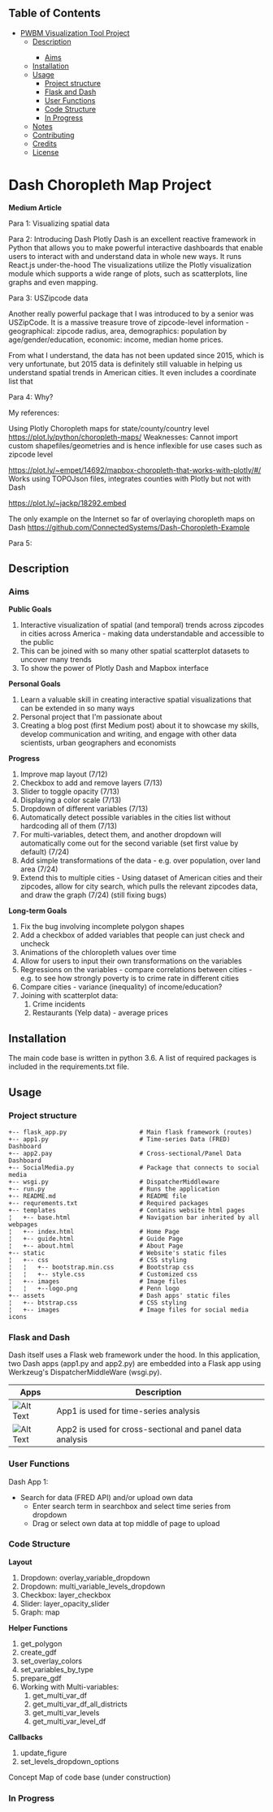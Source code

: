 <div id="table-of-contents">
<h2>Table of Contents</h2>
<div id="text-table-of-contents">
<ul>
<li><a href="#sec-1">PWBM Visualization Tool Project</a>
<ul>
<li><a href="#sec-1-1">Description</a></li>
<ul>
<li><a href="#sec-1-1-1">Aims</a></li>
</ul>
<li><a href="#sec-1-2">Installation</a>
<li><a href="#sec-1-3">Usage</a>
<ul>
<li><a href="#sec-1-3-1">Project structure</a></li>
<li><a href="#sec-1-3-2">Flask and Dash</a></li>
<li><a href="#sec-1-3-3">User Functions</a></li>
<li><a href="#sec-1-3-4">Code Structure</a></li>
<li><a href="#sec-1-3-5">In Progress</a></li>
</ul>
</li>
<li><a href="#sec-1-4">Notes</a></li>
<li><a href="#sec-1-5">Contributing</a></li>
<li><a href="#sec-1-6">Credits</a></li>
<li><a href="#sec-1-7">License</a></li>
</ul>
</li>
</ul>
</div>
</div>


# Dash Choropleth Map Project <a id="sec-1" name="sec-1"></a>


**Medium Article**

Para 1: Visualizing spatial data

Para 2: Introducing Dash
Plotly Dash is an excellent reactive framework in Python that allows you to make powerful interactive dashboards that enable users to interact with and understand data in whole new ways. It runs React.js under-the-hood  The visualizations utilize the Plotly visualization module which supports a wide range of plots, such as scatterplots, line graphs and even mapping. 

Para 3: USZipcode data

Another really powerful package that I was introduced to by a senior was USZipCode. It is a massive treasure trove of zipcode-level information - geographical: zipcode radius, area, demographics: population by age/gender/education, economic: income, median home prices. 

From what I understand, the data has not been updated since 2015, which is very unfortunate, but 2015 data is definitely still valuable in helping us understand spatial trends in American cities. 
It even includes a coordinate list that 


Para 4: Why?

My references:

Using Plotly Choropleth maps for state/county/country level
https://plot.ly/python/choropleth-maps/
Weaknesses:
Cannot import custom shapefiles/geometries and is hence inflexible for use cases such as zipcode level

https://plot.ly/~empet/14692/mapbox-choropleth-that-works-with-plotly/#/
Works using TOPOJson files, integrates counties with Plotly but not with Dash 

https://plot.ly/~jackp/18292.embed


The only example on the Internet so far of overlaying choropleth maps on Dash
https://github.com/ConnectedSystems/Dash-Choropleth-Example


Para 5: 





## Description<a id="sec-1-1" name="sec-1-1"></a>

### Aims<a id="sec-1-1-1" name="sec-1-3-1"></a>

**Public Goals**

1. Interactive visualization of spatial (and temporal) trends across zipcodes in cities across America - making data understandable and accessible to the public
2. This can be joined with so many other spatial scatterplot datasets to uncover many trends
3. To show the power of Plotly Dash and Mapbox interface

**Personal Goals**

1. Learn a valuable skill in creating interactive spatial visualizations that can be extended in so many ways
2. Personal project that I'm passionate about
3. Creating a blog post (first Medium post) about it to showcase my skills, develop communication and writing, and engage with other data scientists, urban geographers and economists

**Progress**
1. Improve map layout (7/12)
2. Checkbox to add and remove layers (7/13)
3. Slider to toggle opacity (7/13)
4. Displaying a color scale (7/13)
5. Dropdown of different variables (7/13)
6. Automatically detect possible variables in the cities list without hardcoding all of them (7/13)
7. For multi-variables, detect them, and another dropdown will automatically come out for the second variable (set first value by default) (7/24)
8. Add simple transformations of the data - e.g. over population, over land area (7/24)
9. Extend this to multiple cities - Using dataset of American cities and their zipcodes, allow for city search, which pulls the relevant zipcodes data, and draw the graph (7/24) (still fixing bugs)


**Long-term Goals**

1. Fix the bug involving incomplete polygon shapes
2. Add a checkbox of added variables that people can just check and uncheck 
3. Animations of the chloropleth values over time
4. Allow for users to input their own transformations on the variables
5. Regressions on the variables - compare correlations between cities - e.g. to see how strongly poverty is to crime rate in different cities
6. Compare cities - variance (inequality) of income/education?
7. Joining with scatterplot data:
	1. Crime incidents
	2. Restaurants (Yelp data) - average prices


## Installation<a id="sec-1-2" name="sec-1-2"></a>

The main code base is written in python 3.6. A list of required packages is included in the requirements.txt file.





## Usage<a id="sec-1-3" name="sec-1-3"></a>

### Project structure<a id="sec-1-3-1" name="sec-1-3-1"></a>



    +-- flask_app.py                    # Main flask framework (routes)
    +-- app1.py                         # Time-series Data (FRED) Dashboard
    +-- app2.pay                        # Cross-sectional/Panel Data Dashboard
    +-- SocialMedia.py                  # Package that connects to social media  
    +-- wsgi.py                         # DispatcherMiddleware
    +-- run.py                          # Runs the application
    +-- README.md                       # README file
    +-- requrements.txt                 # Required packages
    +-- templates                       # Contains website html pages
    ¦   +-- base.html                   # Navigation bar inherited by all webpages
    ¦   +-- index.html                  # Home Page
    ¦   +-- guide.html                  # Guide Page
    ¦   +-- about.html                  # About Page
    +-- static                          # Website's static files
    ¦   +-- css                         # CSS styling
    ¦   ¦   +-- bootstrap.min.css       # Bootstrap css
    ¦   ¦   +-- style.css               # Customized css 
    ¦   +-- images                      # Image files
    ¦   ¦   +--logo.png                 # Penn logo
    +-- assets                          # Dash apps' static files
    ¦   +-- btstrap.css                 # CSS styling
    ¦   +-- images                      # Image files for social media icons
  

    
### Flask and Dash<a id="sec-1-3-2" name="sec-1-3-2"></a>

Dash itself uses a Flask web framework under the hood. In this application, two Dash apps (app1.py and app2.py) are embedded into a Flask app using Werkzeug's DispatcherMiddleWare (wsgi.py).

| Apps | Description |
| --- | --- |
| ![Alt Text](assets/ezgif.com-video-to-gif.gif)| App1 is used for time-series analysis |
| ![Alt Text](assets/ezgif.com-optimize.gif) | App2 is used for cross-sectional and panel data analysis |

### User Functions <a id="sec-1-3-3" name="sec-1-3-3"></a>

Dash App 1:  
* Search for data (FRED API) and/or upload own data
    * Enter search term in searchbox and select time series from dropdown
    * Drag or select own data at top middle of page to upload 

### Code Structure <a id="sec-1-3-4" name="sec-1-3-4"></a>

**Layout**

1. Dropdown: overlay_variable_dropdown
2. Dropdown: multi_variable_levels_dropdown
3. Checkbox: layer_checkbox
4. Slider: layer_opacity_slider
5. Graph: map

**Helper Functions**

1. get_polygon
2. create_gdf
3. set_overlay_colors
4. set_variables_by_type
5. prepare_gdf
6. Working with Multi-variables:
    1. get_multi_var_df
    2. get_multi_var_df_all_districts
    3. get_multi_var_levels
    4. get_multi_var_level_df

**Callbacks**

1. update_figure
2. set_levels_dropdown_options




Concept Map of code base
(under construction)

### In Progress <a id="sec-1-3-5" name="sec-1-3-5"></a>

